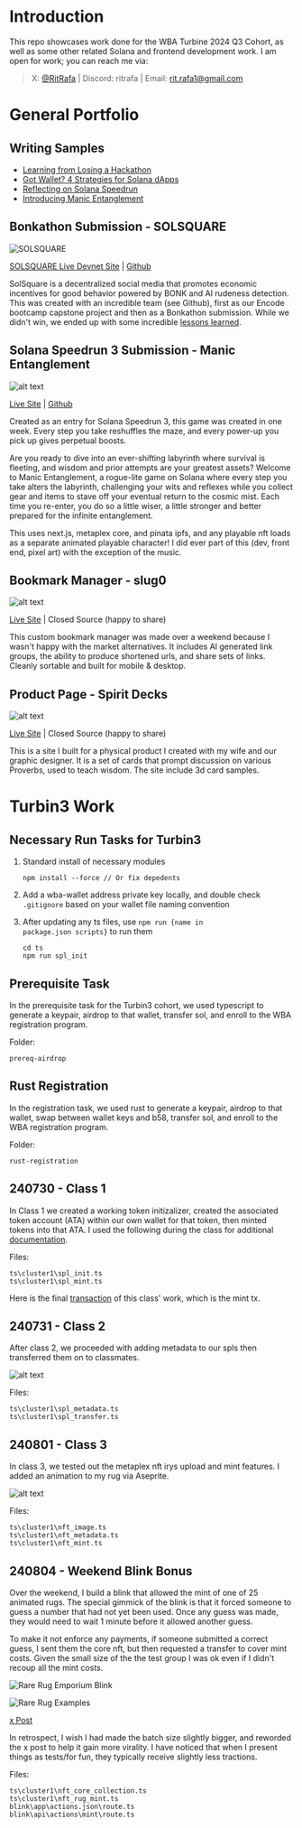 # Introduction

This repo showcases work done for the WBA Turbine 2024 Q3 Cohort, as well as some other related Solana and frontend development work. I am open for work; you can reach me via:

> X: [@RitRafa](https://www.x.com/RitRafa) | Discord: ritrafa | Email: [rit.rafa1@gmail.com](mailto:rit.rafa1@gmail.com)

# General Portfolio

## Writing Samples

- [Learning from Losing a Hackathon](https://x.com/RitRafa/status/1817996818787324405)
- [Got Wallet? 4 Strategies for Solana dApps](https://x.com/RitRafa/status/1816269526079607118)
- [Reflecting on Solana Speedrun](https://x.com/RitRafa/status/1809657939701166182)
- [Introducing Manic Entanglement](https://x.com/RitRafa/status/1807165635220090937)

## Bonkathon Submission - SOLSQUARE

![SOLSQUARE](img/image.png)

[SOLSQUARE Live Devnet Site](https://solsquare.net) | [Github](https://github.com/altaga/SolSquare)

SolSquare is a decentralized social media that promotes economic incentives for good behavior powered by BONK and AI rudeness detection. This was created with an incredible team (see Github), first as our Encode bootcamp capstone project and then as a Bonkathon submission. While we didn't win, we ended up with some incredible [lessons learned](https://x.com/RitRafa/status/1817996818787324405).

## Solana Speedrun 3 Submission - Manic Entanglement

![alt text](img/image-1.png)

[Live Site](https://manic-entanglement.com) | [Github](https://github.com/ritrafa/manic-entanglement)

Created as an entry for Solana Speedrun 3, this game was created in one week. Every step you take reshuffles the maze, and every power-up you pick up gives perpetual boosts.

Are you ready to dive into an ever-shifting labyrinth where survival is fleeting, and wisdom and prior attempts are your greatest assets? Welcome to Manic Entanglement, a rogue-lite game on Solana where every step you take alters the labyrinth, challenging your wits and reflexes while you collect gear and items to stave off your eventual return to the cosmic mist. Each time you re-enter, you do so a little wiser, a little stronger and better prepared for the infinite entanglement.

This uses next.js, metaplex core, and pinata ipfs, and any playable nft loads as a separate animated playable character! I did ever part of this (dev, front end, pixel art) with the exception of the music.

## Bookmark Manager - slug0

![alt text](img/image-2.png)

[Live Site](https://slug0.net) | Closed Source (happy to share)

This custom bookmark manager was made over a weekend because I wasn't happy with the market alternatives. It includes AI generated link groups, the ability to produce shortened urls, and share sets of links. Cleanly sortable and built for mobile & desktop.

## Product Page - Spirit Decks

![alt text](img/image-3.png)

[Live Site](https://spiritdecks.com) | Closed Source (happy to share)

This is a site I built for a physical product I created with my wife and our graphic designer. It is a set of cards that prompt discussion on various Proverbs, used to teach wisdom. The site include 3d card samples.

# Turbin3 Work

## Necessary Run Tasks for Turbin3

1.  Standard install of necessary modules

        npm install --force // Or fix depedents

2.  Add a wba-wallet address private key locally, and double check <code>.gitignore</code> based on your wallet file naming convention
3.  After updating any ts files, use <code>npm run {name in package.json scripts}</code> to run them

        cd ts
        npm run spl_init

## Prerequisite Task

In the prerequisite task for the Turbin3 cohort, we used typescript to generate a keypair, airdrop to that wallet, transfer sol, and enroll to the WBA registration program.

Folder:

    prereq-airdrop

## Rust Registration

In the registration task, we used rust to generate a keypair, airdrop to that wallet, swap between wallet keys and b58, transfer sol, and enroll to the WBA registration program.

Folder:

    rust-registration

## 240730 - Class 1

In Class 1 we created a working token initizalizer, created the associated token account (ATA) within our own wallet for that token, then minted tokens into that ATA. I used the following during the class for additional [documentation](https://spl.solana.com/token).

Files:

    ts\cluster1\spl_init.ts
    ts\cluster1\spl_mint.ts

Here is the final [transaction](https://explorer.solana.com/tx/54F32PnGEE2vAeNau2sJwanpYwrfHBSqRkZKevN9nQs13TFiZErDvp2vjWPopg1s7rNZU61CBrtCYsWr9eqxLBNs?cluster=devnet) of this class' work, which is the mint tx.

## 240731 - Class 2

After class 2, we proceeded with adding metadata to our spls then transferred them on to classmates.

![alt text](img/image-4.png)

Files:

    ts\cluster1\spl_metadata.ts
    ts\cluster1\spl_transfer.ts

## 240801 - Class 3

In class 3, we tested out the metaplex nft irys upload and mint features. I added an animation to my rug via Aseprite.

![alt text](img/rug.gif)

Files:

    ts\cluster1\nft_image.ts
    ts\cluster1\nft_metadata.ts
    ts\cluster1\nft_mint.ts

## 240804 - Weekend Blink Bonus

Over the weekend, I build a blink that allowed the mint of one of 25 animated rugs. The special gimmick of the blink is that it forced someone to guess a number that had not yet been used. Once any guess was made, they would need to wait 1 minute before it allowed another guess.

To make it not enforce any payments, if someone submitted a correct guess, I sent them the core nft, but then requested a transfer to cover mint costs. Given the small size of the the test group I was ok even if I didn't recoup all the mint costs.

![Rare Rug Emporium Blink](img/image-6.png)

![Rare Rug Examples](img/rug_combine.gif)

[x Post](https://x.com/RitRafa/status/1820512886474805508)

In retrospect, I wish I had made the batch size slightly bigger, and reworded the x post to help it gain more virality. I have noticed that when I present things as tests/for fun, they typically receive slightly less tractions.

Files:

    ts\cluster1\nft_core_collection.ts
    ts\cluster1\nft_rug_mint.ts
    blink\app\actions.json\route.ts
    blink\api\actions\mint\route.ts
